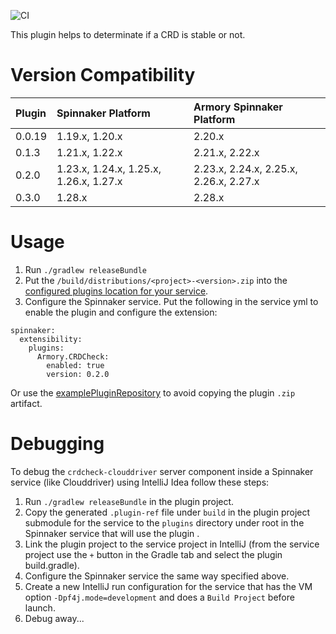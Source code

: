 ![CI](https://github.com/armory-plugins/armory-crdcheck-plugin/workflows/CI/badge.svg)

This plugin helps to determinate if a CRD is stable or not.

# Version Compatibility
 
| Plugin  | Spinnaker Platform | Armory Spinnaker Platform
|:----------- | :--------- | :---------
| 0.0.19  |  1.19.x, 1.20.x | 2.20.x
| 0.1.3  |  1.21.x, 1.22.x | 2.21.x, 2.22.x
| 0.2.0  | 1.23.x, 1.24.x, 1.25.x, 1.26.x, 1.27.x | 2.23.x, 2.24.x, 2.25.x, 2.26.x, 2.27.x
| 0.3.0  | 1.28.x | 2.28.x


# Usage

1) Run `./gradlew releaseBundle`
2) Put the `/build/distributions/<project>-<version>.zip` into the [configured plugins location for your service](https://pf4j.org/doc/packaging.html).
3) Configure the Spinnaker service. Put the following in the service yml to enable the plugin and configure the extension:

```
spinnaker:
  extensibility:
    plugins:
      Armory.CRDCheck:
        enabled: true
        version: 0.2.0
```

Or use the [examplePluginRepository](https://github.com/spinnaker-plugin-examples/examplePluginRepository) to avoid copying the plugin `.zip` artifact.

# Debugging

To debug the `crdcheck-clouddriver`  server component inside a Spinnaker service (like Clouddriver) using IntelliJ Idea follow these steps:

1) Run `./gradlew releaseBundle` in the plugin project.
2) Copy the generated `.plugin-ref` file under `build` in the plugin project submodule for the service to the `plugins` directory under root in the Spinnaker service that will use the plugin .
3) Link the plugin project to the service project in IntelliJ (from the service project use the `+` button in the Gradle tab and select the plugin build.gradle).
4) Configure the Spinnaker service the same way specified above.
5) Create a new IntelliJ run configuration for the service that has the VM option `-Dpf4j.mode=development` and does a `Build Project` before launch.
6) Debug away...
